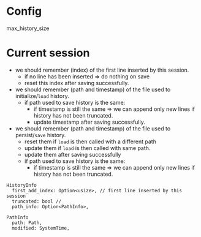 # Config

max_history_size

# Current session

- we should remember (index) of the first line inserted by this session.
  - if no line has been inserted => do nothing on save
  - reset this index after saving successfully.
- we should remember (path and timestamp) of the file used to initialize/`load` history.
  - if path used to save history is the same:
    - if timestamp is still the same => we can append only new lines if history has not been truncated.
    - update timestamp after saving successfully.
- we should remember (path and timestamp) of the file used to persist/`save` history.
  - reset them if `load` is then called with a different path
  - update them if `load` is then called with same path.
  - update them after saving successfully
  - if path used to save history is the same:
    - if timestamp is still the same => we can append only new lines if history has not been truncated.

```
HistoryInfo
  first_add_index: Option<usize>, // first line inserted by this session
  truncated: bool //
  path_info: Option<PathInfo>,
```

```
PathInfo
  path: Path,
  modified: SystemTime,
```
